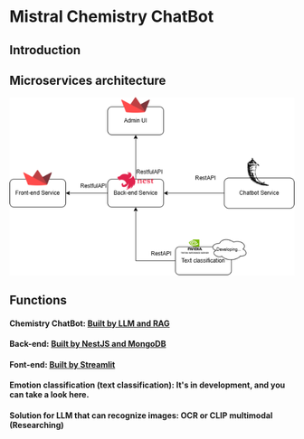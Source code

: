 <h1>Mistral Chemistry ChatBot</h1>
<h2>Introduction</h2>

<h2>Microservices architecture</h2>
<img src="./assets/MicroService.drawio.png" alt="Nest Logo" />

<h2>Functions</h2>
    <h4>Chemistry ChatBot: <a href="https://github.com/Luke-lab2002/MistralChemistryChatBot">Built by LLM and RAG </a> </h4>
    <h4>Back-end: <a href="https://github.com/Luke-lab2002/ChatChemistryBackend.git">Built by NestJS and MongoDB</a></h4>
    <h4>Font-end: <a href="https://github.com/Luke-lab2002/StreamlitChemistryChatBot.git">Built by Streamlit</a></h4>
    <h4>Emotion classification (text classification): <a>It's in development, and you can take a look here.</a></h4>
    <h4>Solution for LLM that can recognize images: OCR or CLIP multimodal (Researching)</h4>
